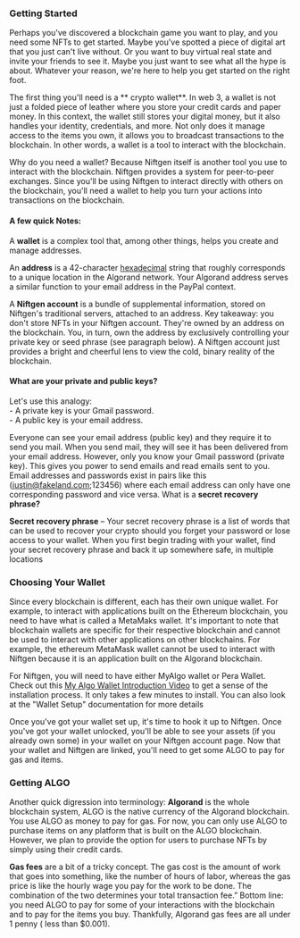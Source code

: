 ### Getting Started

Perhaps you've discovered a blockchain game you want to play, and you need some NFTs to get started. Maybe you've spotted a piece of digital art that you just can't live without. Or you want to buy virtual real state and invite your friends to see it. Maybe you just want to see what all the hype is about. Whatever your reason, we're here to help you get started on the right foot.

The first thing you'll need is a ** crypto wallet**. In web 3, a wallet is not just a folded piece of leather where you store your credit cards and paper money. In this context, the wallet still stores your digital money, but it also handles your identity, credentials, and more. Not only does it manage access to the items you own, it allows you to broadcast transactions to the blockchain. In other words, a wallet is a tool to interact with the blockchain.

Why do you need a wallet? Because Niftgen itself is another tool you use to interact with the blockchain. Niftgen provides a system for peer-to-peer exchanges. Since you'll be using Niftgen to interact directly with others on the blockchain, you'll need a wallet to help you turn your actions into transactions on the blockchain.

#### A few quick Notes:

A **wallet** is a complex tool that, among other things, helps you create and manage addresses.

An **address** is a 42-character [hexadecimal](https://en.wikipedia.org/wiki/Hexadecimal) string that roughly corresponds to a unique location in the Algorand network. Your Algorand address serves a similar function to your email address in the PayPal context.

A **Niftgen account** is a bundle of supplemental information, stored on Niftgen's traditional servers, attached to an address. Key takeaway: you don't store NFTs in your Niftgen account. They're owned by an address on the blockchain. You, in turn, own the address by exclusively controlling your private key or seed phrase (see paragraph below). A Niftgen account just provides a bright and cheerful lens to view the cold, binary reality of the blockchain.

#### What are your private and public keys?

Let's use this analogy:  
\- A private key is your Gmail password.  
\- A public key is your email address.

Everyone can see your email address (public key) and they require it to send you mail. When you send mail, they will see it has been delivered from your email address. However, only you know your Gmail password (private key). This gives you power to send emails and read emails sent to you. Email addresses and passwords exist in pairs like this (justin@fakeland.com;123456) where each email address can only have one corresponding password and vice versa. What is a **secret recovery phrase?**

**Secret recovery phrase** – Your secret recovery phrase is a list of words that can be used to recover your crypto should you forget your password or lose access to your wallet. When you first begin trading with your wallet, find your secret recovery phrase and back it up somewhere safe, in multiple locations

### Choosing Your Wallet

Since every blockchain is different, each has their own unique wallet. For example, to interact with applications built on the Ethereum blockchain, you need to have what is called a MetaMaks wallet. It's important to note that blockchain wallets are specific for their respective blockchain and cannot be used to interact with other applications on other blockchains. For example, the ethereum MetaMask wallet cannot be used to interact with Niftgen because it is an application built on the Algorand blockchain.

For Niftgen, you will need to have either MyAlgo wallet or Pera Wallet. Check out this [My Algo Wallet Introduction Video](https://www.youtube.com/watch?v=7EqA0aNxs0s) to get a sense of the installation process. It only takes a few minutes to install. You can also look at the "Wallet Setup" documentation for more details

Once you've got your wallet set up, it's time to hook it up to Niftgen. Once you've got your wallet unlocked, you'll be able to see your assets (if you already own some) in your wallet on your Niftgen account page. Now that your wallet and Niftgen are linked, you'll need to get some ALGO to pay for gas and items.

### Getting ALGO

Another quick digression into terminology: **Algorand** is the whole blockchain system, ALGO is the native currency of the Algorand blockchain. You use ALGO as money to pay for gas. For now, you can only use ALGO to purchase items on any platform that is built on the ALGO blockchain. However, we plan to provide the option for users to purchase NFTs by simply using their credit cards.

**Gas fees** are a bit of a tricky concept. The gas cost is the amount of work that goes into something, like the number of hours of labor, whereas the gas price is like the hourly wage you pay for the work to be done. The combination of the two determines your total transaction fee.” Bottom line: you need ALGO to pay for some of your interactions with the blockchain and to pay for the items you buy. Thankfully, Algorand gas fees are all under 1 penny ( less than $0.001).
